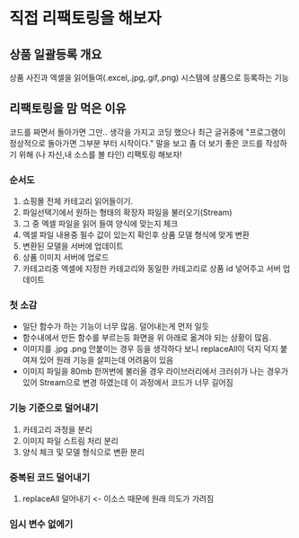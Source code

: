 # 직접 리팩토링을 해보자

## 상품 일괄등록 개요
상품 사진과 엑셀을 읽어들여(.excel,.jpg,.gif,.png) 시스템에 상품으로 등록하는 기능

## 리팩토링을 맘 먹은 이유
코드를 짜면서 돌아가면 그만.. 생각을 가지고 코딩 했으나 
최근 글귀중에 "프로그램이 정상적으로 돌아가면 그부분 부터 시작이다." 말을 보고 좀 더 보기 좋은 코드를 작성하기 위해 (나 자신,내 소스를 볼 타인) 리팩토링 해보자! 

### 순서도
1. 쇼핑몰 전체 카테고리 읽어들이기.
2. 파일선택기에서 원하는 형태의 확장자 파일을 불러오기(Stream)
3. 그 중 엑셀 파일을 읽어 들여 양식에 맞는지 체크
4. 엑셀 파일 내용중 필수 값이 있는지 확인후 상품 모델 형식에 맞게 변환
5. 변환된 모델을 서버에 업데이트 
6. 상품 이미지 서버에 업로드 
7. 카테고리중 엑셀에 지정한 카테고리와 동일한 카테고리로 상품 id 넣어주고 서버 업데이트

### 첫 소감
- 일단 함수가 하는 기능이 너무 많음. 덜어내는게 먼저 일듯
- 함수내에서 만든 함수를 부르는등 화면을 위 아래로 옮겨야 되는 상황이 많음.
- 이미지를 .jpg .png 안붙이는 경우 등을 생각하다 보니 replaceAll이 덕지 덕지 붙여져 있어 원래 기능을 살피는데 어려움이 있음
- 이미지 파일을 80mb 한꺼번에 불러올 경우 라이브러리에서 크러쉬가 나는 경우가 있어 Stream으로 변경 하였는데 이 과정에서 코드가 너무 길어짐

### 기능 기준으로 덜어내기
1. 카테고리 과정을 분리
2. 이미지 파일 스트림 처리 분리
3. 양식 체크 및 모델 형식으로 변환 분리

### 중복된 코드 덜어내기
1. replaceAll 덜어내기 <- 이소스 때문에 원래 의도가 가려짐 

### 임시 변수 없에기 






